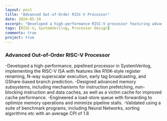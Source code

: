 ```yaml
---
layout: post
title: "Advanced Out-of-Order RISC-V Processor"
date: 2024-05-10
excerpt: "Developed a high-performance RISC-V processor featuring advanced pipelining, branch prediction, and caching mechanisms."
tags: [RISC-V, SystemVerilog, Processor Design]
comments: true
project: true
---
```


### Advanced Out-of-Order RISC-V Processor
-Developed a high-performance, pipelined processor in SystemVerilog, implementing the RISC-V ISA with features like R10K-style register renaming, N-way superscalar execution, early tag broadcasting, and GShare-based branch prediction.
-Designed advanced memory subsystems, including mechanisms for instruction prefetching, non-blocking instruction and data caches, as well as a victim cache for improved cache performance.
-Engineered a load-store queue with forwarding to optimize memory operations and minimize pipeline stalls.
-Validated using a suite of benchmark programs, including Neural Networks, sorting algorithms etc with an average CPI of 1.8
